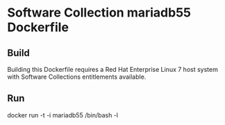 Software Collection mariadb55 Dockerfile
========================================

Build
-----

Building this Dockerfile requires a Red Hat Enterprise Linux 7 host
system with Software Collections entitlements available.

Run
---

docker run -t -i mariadb55 /bin/bash -l
